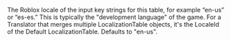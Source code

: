 The Roblox locale of the input key strings for this table, for example
“en-us” or “es-es.” This is typically the "development language" of the
game. For a Translator that merges multiple LocalizationTable objects,
it's the LocaleId of the Default LocalizationTable. Defaults to "en-us".